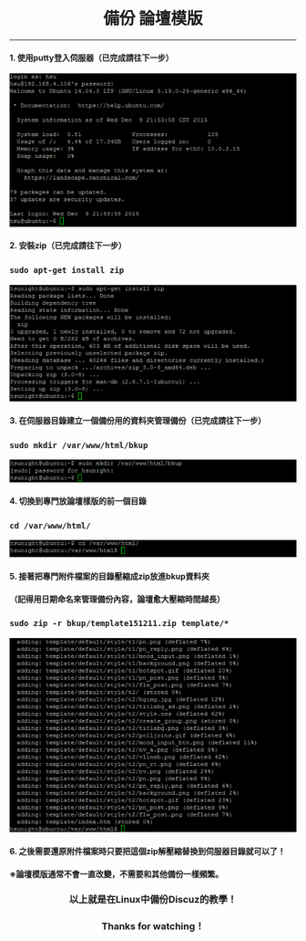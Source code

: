 # **<center>備份 論壇模版**

---

#### 1. 使用putty登入伺服器（已完成請往下一步）
![](../img/inst_part1/part1_4.png)

#### 2. 安裝zip（已完成請往下一步）
### ```sudo apt-get install zip```
![](../img/bkup_part2/part2_1.png)

#### 3. 在伺服器目錄建立一個備份用的資料夾管理備份（已完成請往下一步）
### ```sudo mkdir /var/www/html/bkup```
![](../img/bkup_part2/part2_2.png)

#### 4. 切換到專門放論壇樣版的前一個目錄
### ```cd /var/www/html/```
![](../img/bkup_part4/part4_1.png)

#### 5. 接著把專門附件檔案的目錄壓縮成zip放進bkup資料夾
#### （記得用日期命名來管理備份內容，論壇愈大壓縮時間越長）
### ```sudo zip -r bkup/template151211.zip template/*```
![](../img/bkup_part4/part4_2.png)

#### 6. 之後需要還原附件檔案時只要把這個zip解壓縮替換到伺服器目錄就可以了！

#### ※論壇模版通常不會一直改變，不需要和其他備份一樣頻繁。

### **<center>以上就是在Linux中備份Discuz的教學！**
### **<center>Thanks for watching！**